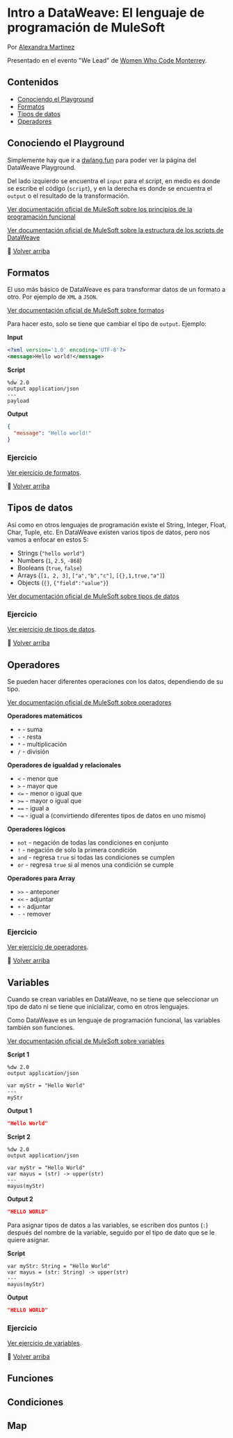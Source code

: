
# Intro a DataWeave: El lenguaje de programación de MuleSoft

Por [Alexandra Martinez](www.alexandramartinez.world)

Presentado en el evento "We Lead" de [Women Who Code Monterrey](https://www.meetup.com/Women-Who-Code-Monterrey).


## Contenidos

- [Conociendo el Playground](#conociendo-el-playground)
- [Formatos](#formatos)
- [Tipos de datos](#tipos-de-datos)
- [Operadores](#operadores)


## Conociendo el Playground

Simplemente hay que ir a [dwlang.fun](https://dwlang.fun/) para poder ver la página del DataWeave Playground.

Del lado izquierdo se encuentra el `input` para el script, en medio es donde se escribe el código (`script`), y en la derecha es donde se encuentra el `output` o el resultado de la transformación.

[Ver documentación oficial de MuleSoft sobre los principios de la programación funcional](https://docs.mulesoft.com/mule-runtime/4.3/dataweave-language-guide#functional-programming-principles)

[Ver documentación oficial de MuleSoft sobre la estructura de los scripts de DataWeave](https://docs.mulesoft.com/mule-runtime/4.3/dataweave-language-introduction)

:arrow_up_small: [Volver arriba](#intro-a-dataweave-el-lenguaje-de-programación-de-mulesoft)


## Formatos

El uso más básico de DataWeave es para transformar datos de un formato a otro. Por ejemplo de `XML` a `JSON`.

[Ver documentación oficial de MuleSoft sobre formatos](https://docs.mulesoft.com/mule-runtime/4.3/dataweave-formats)

Para hacer esto, solo se tiene que cambiar el tipo de `output`. Ejemplo:

**Input**
```xml
<?xml version='1.0' encoding='UTF-8'?>
<message>Hello world!</message>
```
**Script**
```dataweave
%dw 2.0
output application/json
---
payload
```
**Output**
```json
{
  "message": "Hello world!"
}
```

### Ejercicio

[Ver ejercicio de formatos](ejercicios/ej-01-formatos.md).

:arrow_up_small: [Volver arriba](#intro-a-dataweave-el-lenguaje-de-programación-de-mulesoft)


## Tipos de datos

Así como en otros lenguajes de programación existe el String, Integer, Float, Char, Tuple, etc. En DataWeave existen varios tipos de datos, pero nos vamos a enfocar en estos 5:
* Strings (`"hello world"`)
* Numbers (`1`, `2.5`, `-868`)
* Booleans (`true`, `false`)
* Arrays (`[1, 2, 3]`, `["a","b","c"]`, `[{},1,true,"a"]`)
* Objects (`{}`, `{"field":"value"}`)

[Ver documentación oficial de MuleSoft sobre tipos de datos](https://docs.mulesoft.com/mule-runtime/4.3/dataweave-types)

### Ejercicio

[Ver ejercicio de tipos de datos](ejercicios/ej-02-tipos-datos.md).

:arrow_up_small: [Volver arriba](#intro-a-dataweave-el-lenguaje-de-programación-de-mulesoft)


## Operadores 

Se pueden hacer diferentes operaciones con los datos, dependiendo de su tipo. 

[Ver documentación oficial de MuleSoft sobre operadores](https://docs.mulesoft.com/mule-runtime/4.3/dw-operators)

**Operadores matemáticos**
* `+` - suma
* `-` - resta
* `*` - multiplicación
* `/` - división

**Operadores de igualdad y relacionales**
* `<` - menor que
* `>` - mayor que
* `<=` - menor o igual que
* `>=` - mayor o igual que
* `==` - igual a
* `~=` - igual a (convirtiendo diferentes tipos de datos en uno mismo)

**Operadores lógicos**
* `not` - negación de todas las condiciones en conjunto
* `!` - negación de solo la primera condición
* `and` - regresa `true` si todas las condiciones se cumplen
* `or` - regresa `true` si al menos una condición se cumple

**Operadores para Array**
* `>>` - anteponer
* `<<` - adjuntar
* `+` - adjuntar
* `-` - remover 

### Ejercicio

[Ver ejercicio de operadores](ejercicios/ej-03-operadores.md).

:arrow_up_small: [Volver arriba](#intro-a-dataweave-el-lenguaje-de-programación-de-mulesoft)


## Variables

Cuando se crean variables en DataWeave, no se tiene que seleccionar un tipo de dato ni se tiene que inicializar, como en otros lenguajes. 

Como DataWeave es un lenguaje de programación funcional, las variables también son funciones.

[Ver documentación oficial de MuleSoft sobre variables](https://docs.mulesoft.com/mule-runtime/4.3/dataweave-variables)

**Script 1**
```dataweave
%dw 2.0
output application/json

var myStr = "Hello World"
---
myStr
```
**Output 1**
```json
"Hello World"
```

**Script 2**
```dataweave
%dw 2.0
output application/json

var myStr = "Hello World"
var mayus = (str) -> upper(str)
---
mayus(myStr)
```
**Output 2**
```json
"HELLO WORLD"
```

Para asignar tipos de datos a las variables, se escriben dos puntos (`:`) después del nombre de la variable, seguido por el tipo de dato que se le quiere asignar.

**Script**
```dataweave
var myStr: String = "Hello World"
var mayus = (str: String) -> upper(str)
---
mayus(myStr)
```
**Output**
```json
"HELLO WORLD"
```

### Ejercicio

[Ver ejercicio de variables](ejercicios/ej-04-variables.md).

:arrow_up_small: [Volver arriba](#intro-a-dataweave-el-lenguaje-de-programación-de-mulesoft)


## Funciones

## Condiciones

## Map